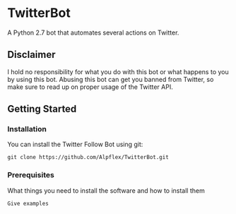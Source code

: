 
# TwitterBot
A Python 2.7 bot that automates several actions on Twitter.

## Disclaimer

I hold no responsibility for what you do with this bot or what happens to you by using this bot. Abusing this bot can get you banned from Twitter, so make sure to read up on proper usage of the Twitter API.

## Getting Started


### Installation

You can install the Twitter Follow Bot using git:
```
git clone https://github.com/Alpflex/TwitterBot.git

```
### Prerequisites

What things you need to install the software and how to install them

```
Give examples
```
